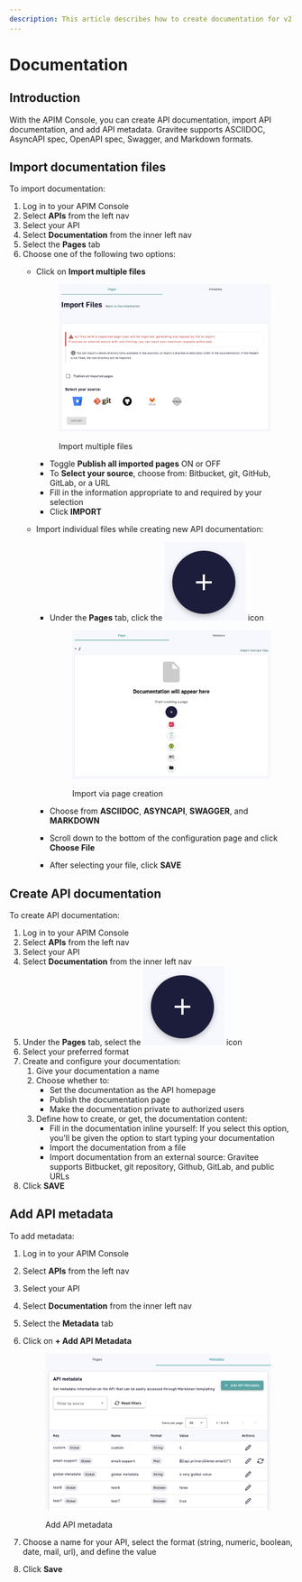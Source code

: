 ```yaml
---
description: This article describes how to create documentation for v2 APIs
---
```


# Documentation

## Introduction

With the APIM Console, you can create API documentation, import API documentation, and add API metadata. Gravitee supports ASCIIDOC, AsyncAPI spec, OpenAPI spec, Swagger, and Markdown formats.

## Import documentation files

To import documentation:

1. Log in to your APIM Console
2. Select **APIs** from the left nav
3. Select your API
4. Select **Documentation** from the inner left nav
5. Select the **Pages** tab
6. Choose one of the following two options:
   *   Click on **Import multiple files**&#x20;

       <figure><img src="../../../../.gitbook/assets/v2 docs_import multiple files.png" alt=""><figcaption><p>Import multiple files</p></figcaption></figure>



       * Toggle **Publish all imported pages** ON or OFF
       * To **Select your source**, choose from: Bitbucket, git, GitHub, GitLab, or a URL
       * Fill in the information appropriate to and required by your selection
       * Click **IMPORT**
   * Import individual files while creating new API documentation:
     *   Under the **Pages** tab, click the <img src="../../../../.gitbook/assets/Screen Shot 2023-06-08 at 3.06.53 PM.png" alt="" data-size="line"> icon&#x20;

         <figure><img src="../../../../.gitbook/assets/v2 docs_create.png" alt=""><figcaption><p>Import via page creation</p></figcaption></figure>
     * Choose from **ASCIIDOC**, **ASYNCAPI**, **SWAGGER**, and **MARKDOWN**
     * Scroll down to the bottom of the configuration page and click **Choose File**
     * After selecting your file, click **SAVE**

## Create API documentation

To create API documentation:

1. Log in to your APIM Console
2. Select **APIs** from the left nav
3. Select your API
4. Select **Documentation** from the inner left nav
5. Under the **Pages** tab, select the <img src="../../../../.gitbook/assets/Screen Shot 2023-06-08 at 3.06.53 PM.png" alt="" data-size="line"> icon
6. Select your preferred format
7. Create and configure your documentation:
   1. Give your documentation a name
   2. Choose whether to:
      * Set the documentation as the API homepage
      * Publish the documentation page
      * Make the documentation private to authorized users
   3. Define how to create, or get, the documentation content:
      * Fill in the documentation inline yourself: If you select this option, you'll be given the option to start typing your documentation
      * Import the documentation from a file
      * Import documentation from an external source: Gravitee supports Bitbucket, git repository, Github, GitLab, and public URLs
8. Click **SAVE**

## Add API metadata

To add metadata:

1. Log in to your APIM Console
2. Select **APIs** from the left nav
3. Select your API
4. Select **Documentation** from the inner left nav
5. Select the **Metadata** tab
6.  Click on **+ Add API Metadata**&#x20;

    <figure><img src="../../../../.gitbook/assets/v2 docs_metadata.png" alt=""><figcaption><p>Add API metadata</p></figcaption></figure>
7. Choose a name for your API, select the format (string, numeric, boolean, date, mail, url), and define the value
8. Click **Save**

